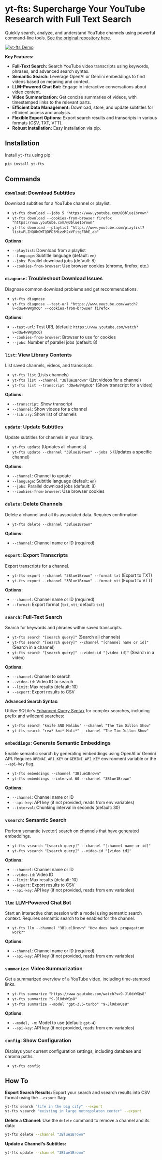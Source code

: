 # yt-fts: Supercharge Your YouTube Research with Full Text Search

Quickly search, analyze, and understand YouTube channels using powerful command-line tools.  [See the original repository here](https://github.com/NotJoeMartinez/yt-fts/).

[![yt-fts Demo](https://github.com/NotJoeMartinez/yt-fts/assets/39905973/6ffd8962-d060-490f-9e73-9ab179402f14)](https://github.com/NotJoeMartinez/yt-fts/assets/39905973/6ffd8962-d060-490f-9e73-9ab179402f14)

**Key Features:**

*   **Full-Text Search:** Search YouTube video transcripts using keywords, phrases, and advanced search syntax.
*   **Semantic Search:**  Leverage OpenAI or Gemini embeddings to find videos based on meaning and context.
*   **LLM-Powered Chat Bot:**  Engage in interactive conversations about video content.
*   **Video Summarization:** Get concise summaries of videos, with timestamped links to the relevant parts.
*   **Efficient Data Management:**  Download, store, and update subtitles for efficient access and analysis.
*   **Flexible Export Options:** Export search results and transcripts in various formats (CSV, TXT, VTT).
*   **Robust Installation:**  Easy installation via pip.

## Installation

Install `yt-fts` using pip:

```bash
pip install yt-fts
```

## Commands

### `download`: Download Subtitles

Download subtitles for a YouTube channel or playlist.

*   `yt-fts download --jobs 5 "https://www.youtube.com/@3blue1brown"`
*   `yt-fts download --cookies-from-browser firefox "https://www.youtube.com/@3blue1brown"`
*   `yt-fts download --playlist "https://www.youtube.com/playlist?list=PLZHQObOWTQDPD3MizzM2xVFitgF8hE_ab"`

**Options:**

*   `--playlist`: Download from a playlist
*   `--language`: Subtitle language (default: `en`)
*   `--jobs`: Parallel download jobs (default: 8)
*   `--cookies-from-browser`: Use browser cookies (chrome, firefox, etc.)

### `diagnose`: Troubleshoot Download Issues

Diagnose common download problems and get recommendations.

*   `yt-fts diagnose`
*   `yt-fts diagnose --test-url "https://www.youtube.com/watch?v=dQw4w9WgXcQ" --cookies-from-browser firefox`

**Options:**

*   `--test-url`: Test URL (default: `https://www.youtube.com/watch?v=dQw4w9WgXcQ`)
*   `--cookies-from-browser`: Browser to use for cookies
*   `--jobs`: Number of parallel jobs (default: 8)

### `list`: View Library Contents

List saved channels, videos, and transcripts.

*   `yt-fts list`  (Lists channels)
*   `yt-fts list --channel "3Blue1Brown"` (List videos for a channel)
*   `yt-fts list --transcript "dQw4w9WgXcQ"` (Show transcript for a video)

**Options:**

*   `--transcript`: Show transcript
*   `--channel`: Show videos for a channel
*   `--library`: Show list of channels

### `update`: Update Subtitles

Update subtitles for channels in your library.

*   `yt-fts update` (Updates all channels)
*   `yt-fts update --channel "3Blue1Brown" --jobs 5` (Updates a specific channel)

**Options:**

*   `--channel`: Channel to update
*   `--language`: Subtitle language (default: `en`)
*   `--jobs`: Parallel download jobs (default: 8)
*   `--cookies-from-browser`: Use browser cookies

### `delete`: Delete Channels

Delete a channel and all its associated data. Requires confirmation.

*   `yt-fts delete --channel "3Blue1Brown"`

**Options:**

*   `--channel`: Channel name or ID (required)

### `export`: Export Transcripts

Export transcripts for a channel.

*   `yt-fts export --channel "3Blue1Brown" --format txt` (Export to TXT)
*   `yt-fts export --channel "3Blue1Brown" --format vtt` (Export to VTT)

**Options:**

*   `--channel`: Channel name or ID (required)
*   `--format`: Export format (`txt`, `vtt`; default: `txt`)

### `search`: Full-Text Search

Search for keywords and phrases within saved transcripts.

*   `yt-fts search "[search query]"` (Search all channels)
*   `yt-fts search "[search query]" --channel "[channel name or id]"` (Search in a channel)
*   `yt-fts search "[search query]" --video-id "[video id]"` (Search in a video)

**Options:**

*   `--channel`: Channel to search
*   `--video-id`: Video ID to search
*   `--limit`: Max results (default: 10)
*   `--export`: Export results to CSV

**Advanced Search Syntax:**

Utilize SQLite's [Enhanced Query Syntax](https://www.sqlite.org/fts3.html#full_text_index_queries) for complex searches, including prefix and wildcard searches:

*   `yt-fts search "knife AND Malibu" --channel "The Tim Dillon Show"`
*   `yt-fts search "rea* kni* Mali*" --channel "The Tim Dillon Show"`

### `embeddings`:  Generate Semantic Embeddings

Enable semantic search by generating embeddings using OpenAI or Gemini API. Requires `OPENAI_API_KEY` or `GEMINI_API_KEY` environment variable or the `--api-key` flag.

*   `yt-fts embeddings --channel "3Blue1Brown"`
*   `yt-fts embeddings --interval 60 --channel "3Blue1Brown"`

**Options:**

*   `--channel`: Channel name or ID
*   `--api-key`: API key (if not provided, reads from env variables)
*   `--interval`: Chunking interval in seconds (default: 30)

### `vsearch`: Semantic Search

Perform semantic (vector) search on channels that have generated embeddings.

*   `yt-fts vsearch "[search query]" --channel "[channel name or id]"`
*   `yt-fts vsearch "[search query]" --video-id "[video id]"`

**Options:**

*   `--channel`: Channel name or ID
*   `--video-id`: Video ID
*   `--limit`: Max results (default: 10)
*   `--export`: Export results to CSV
*   `--api-key`: API key (if not provided, reads from env variables)

### `llm`: LLM-Powered Chat Bot

Start an interactive chat session with a model using semantic search context. Requires semantic search to be enabled for the channel.

*   `yt-fts llm --channel "3Blue1Brown" "How does back propagation work?"`

**Options:**

*   `--channel`: Channel name or ID (required)
*   `--api-key`: API key (if not provided, reads from env variables)

### `summarize`: Video Summarization

Get a summarized overview of a YouTube video, including time-stamped links.

*   `yt-fts summarize "https://www.youtube.com/watch?v=9-Jl0dxWQs8"`
*   `yt-fts summarize "9-Jl0dxWQs8"`
*   `yt-fts summarize --model "gpt-3.5-turbo" "9-Jl0dxWQs8"`

**Options:**

*   `--model, -m`: Model to use (default: `gpt-4`)
*   `--api-key`: API key (if not provided, reads from env variables)

### `config`: Show Configuration

Displays your current configuration settings, including database and chroma paths.

*   `yt-fts config`

## How To

**Export Search Results:**
Export your search and vsearch results into CSV format using the `--export` flag:
```bash
yt-fts search "life in the big city" --export
yt-fts vsearch "existing in large metropolaten center" --export
```

**Delete a Channel:**
Use the `delete` command to remove a channel and its data:
```bash
yt-fts delete --channel "3Blue1Brown"
```

**Update a Channel's Subtitles:**
```bash
yt-fts update --channel "3Blue1Brown"